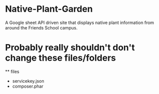 # Native-Plant-Garden
A Google sheet API driven site that displays native plant information from around the Friends School campus.



# Probably really shouldn't don't change these files/folders
 ** files
 * servicekey.json
 * composer.phar
